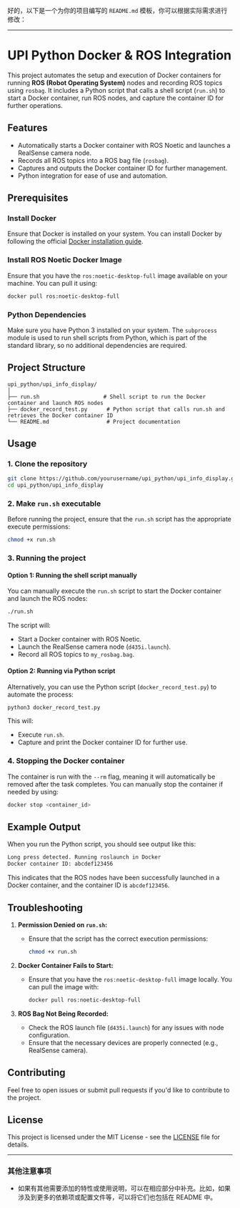 好的，以下是一个为你的项目编写的 `README.md` 模板，你可以根据实际需求进行修改：

---

# UPI Python Docker & ROS Integration

This project automates the setup and execution of Docker containers for running **ROS (Robot Operating System)** nodes and recording ROS topics using `rosbag`. It includes a Python script that calls a shell script (`run.sh`) to start a Docker container, run ROS nodes, and capture the container ID for further operations.

## Features
- Automatically starts a Docker container with ROS Noetic and launches a RealSense camera node.
- Records all ROS topics into a ROS bag file (`rosbag`).
- Captures and outputs the Docker container ID for further management.
- Python integration for ease of use and automation.

## Prerequisites

### Install Docker
Ensure that Docker is installed on your system. You can install Docker by following the official [Docker installation guide](https://docs.docker.com/get-docker/).

### Install ROS Noetic Docker Image
Ensure that you have the `ros:noetic-desktop-full` image available on your machine. You can pull it using:

```bash
docker pull ros:noetic-desktop-full
```

### Python Dependencies
Make sure you have Python 3 installed on your system. The `subprocess` module is used to run shell scripts from Python, which is part of the standard library, so no additional dependencies are required.

## Project Structure
```
upi_python/upi_info_display/
│
├── run.sh                    # Shell script to run the Docker container and launch ROS nodes
├── docker_record_test.py      # Python script that calls run.sh and retrieves the Docker container ID
└── README.md                  # Project documentation
```

## Usage

### 1. Clone the repository
```bash
git clone https://github.com/yourusername/upi_python/upi_info_display.git
cd upi_python/upi_info_display
```

### 2. Make `run.sh` executable
Before running the project, ensure that the `run.sh` script has the appropriate execute permissions:

```bash
chmod +x run.sh
```

### 3. Running the project

#### Option 1: Running the shell script manually
You can manually execute the `run.sh` script to start the Docker container and launch the ROS nodes:

```bash
./run.sh
```

The script will:
- Start a Docker container with ROS Noetic.
- Launch the RealSense camera node (`d435i.launch`).
- Record all ROS topics to `my_rosbag.bag`.

#### Option 2: Running via Python script
Alternatively, you can use the Python script (`docker_record_test.py`) to automate the process:

```bash
python3 docker_record_test.py
```

This will:
- Execute `run.sh`.
- Capture and print the Docker container ID for further use.

### 4. Stopping the Docker container
The container is run with the `--rm` flag, meaning it will automatically be removed after the task completes. You can manually stop the container if needed by using:

```bash
docker stop <container_id>
```

## Example Output

When you run the Python script, you should see output like this:

```bash
Long press detected. Running roslaunch in Docker
Docker container ID: abcdef123456
```

This indicates that the ROS nodes have been successfully launched in a Docker container, and the container ID is `abcdef123456`.

## Troubleshooting

1. **Permission Denied on `run.sh`:**
   - Ensure that the script has the correct execution permissions:
     ```bash
     chmod +x run.sh
     ```

2. **Docker Container Fails to Start:**
   - Ensure that you have the `ros:noetic-desktop-full` image locally. You can pull the image with:
     ```bash
     docker pull ros:noetic-desktop-full
     ```

3. **ROS Bag Not Being Recorded:**
   - Check the ROS launch file (`d435i.launch`) for any issues with node configuration.
   - Ensure that the necessary devices are properly connected (e.g., RealSense camera).

## Contributing

Feel free to open issues or submit pull requests if you'd like to contribute to the project.

## License

This project is licensed under the MIT License - see the [LICENSE](LICENSE) file for details.

---

### 其他注意事项
- 如果有其他需要添加的特性或使用说明，可以在相应部分中补充。比如，如果涉及到更多的依赖项或配置文件等，可以将它们也包括在 README 中。
